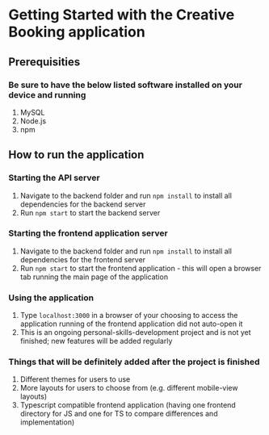 # Getting Started with the Creative Booking application

## Prerequisities

### Be sure to have the below listed software installed on your device and running
1. MySQL
2. Node.js
3. npm


## How to run the application

### Starting the API server

1. Navigate to the backend folder and run `npm install` to install all dependencies for the backend server
2. Run `npm start` to start the backend server

### Starting the frontend application server

1. Navigate to the backend folder and run `npm install` to install all dependencies for the frontend server
2. Run `npm start` to start the frontend application - this will open a browser tab running the main page of the application

### Using the application

1. Type `localhost:3000` in a browser of your choosing to access the application running of the frontend application did not auto-open it
2. This is an ongoing personal-skills-development project and is not yet finished; new features will be added regularly


### Things that will be definitely added after the project is finished
1. Different themes for users to use
2. More layouts for users to choose from (e.g. different mobile-view layouts)
3. Typescript compatible frontend application (having one frontend directory for JS and one for TS to compare differences and implementation)
